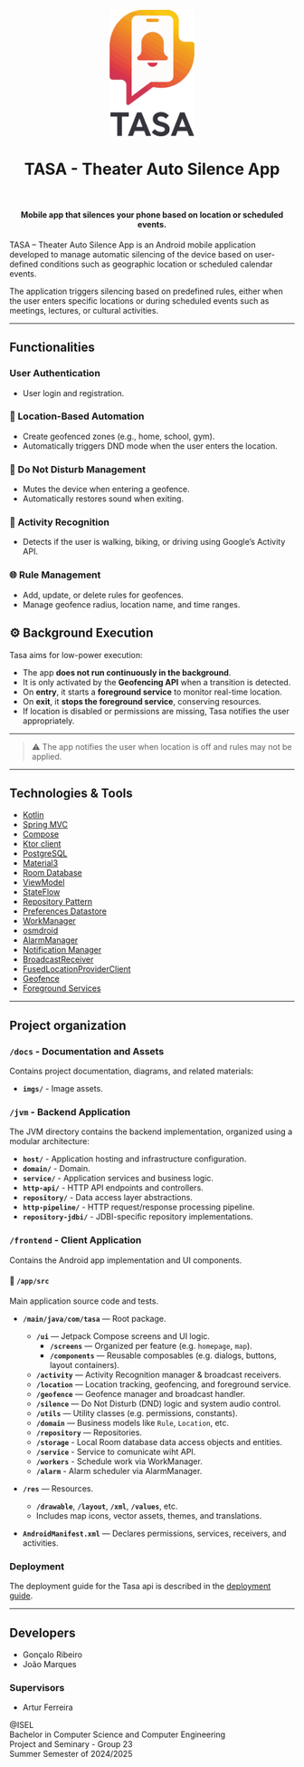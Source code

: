 
<h1 align="center">
  <br>
  <img src="docs/imgs/logo.png" alt="" width="150">
  <br>
  <br>TASA - Theater Auto Silence App<br>
</h1>

&nbsp;

<h4 align="center">Mobile app that silences your phone based on location or scheduled events.</h4>
<space></space>
TASA – Theater Auto Silence App is an Android mobile application developed to manage automatic silencing of the device based on user-defined conditions such as geographic location or scheduled calendar events.

The application triggers silencing based on predefined rules, either when the user enters specific locations or during scheduled events such as meetings, lectures, or cultural activities.

---

## Functionalities

### User Authentication
- User login and registration.

### 📍 Location-Based Automation
- Create geofenced zones (e.g., home, school, gym).
- Automatically triggers DND mode when the user enters the location.

### 🛑 Do Not Disturb Management
- Mutes the device when entering a geofence.
- Automatically restores sound when exiting.

### 🧠 Activity Recognition
- Detects if the user is walking, biking, or driving using Google’s Activity API.

### 🌐 Rule Management
- Add, update, or delete rules for geofences.
- Manage geofence radius, location name, and time ranges.


## ⚙️ Background Execution

Tasa aims for low-power execution:

- The app **does not run continuously in the background**.
- It is only activated by the **Geofencing API** when a transition is detected.
- On **entry**, it starts a **foreground service** to monitor real-time location.
- On **exit**, it **stops the foreground service**, conserving resources.
- If location is disabled or permissions are missing, Tasa notifies the user appropriately.

---

> ⚠️ The app notifies the user when location is off and rules may not be applied.

---

## Technologies & Tools

- [Kotlin](https://kotlinlang.org/)
- [Spring MVC](https://docs.spring.io/spring-framework/reference/web/webmvc.html)
- [Compose](https://developer.android.com/develop/ui/compose?hl=en)
- [Ktor client](https://ktor.io/docs/client-create-and-configure.html)
- [PostgreSQL](https://www.postgresql.org/)
- [Material3](https://developer.android.com/jetpack/androidx/releases/compose-material3?hl=en)
- [Room Database](https://developer.android.com/training/data-storage/room)
- [ViewModel](https://developer.android.com/topic/libraries/architecture/viewmodel?hl=en)
- [StateFlow](https://developer.android.com/kotlin/flow/stateflow-and-sharedflow?hl=en)
- [Repository Pattern](https://developer.android.com/topic/architecture/data-layer?hl=en)
- [Preferences Datastore](https://developer.android.com/topic/libraries/architecture/datastore)
- [WorkManager](https://developer.android.com/topic/libraries/architecture/workmanager)
- [osmdroid](https://github.com/osmdroid/osmdroid)
- [AlarmManager](https://developer.android.com/reference/android/app/AlarmManager)
- [Notification Manager](https://developer.android.com/reference/android/app/NotificationManager)
- [BroadcastReceiver](https://developer.android.com/reference/android/content/BroadcastReceiver)
- [FusedLocationProviderClient](https://developers.google.com/android/reference/com/google/android/gms/location/FusedLocationProviderClient.html)
- [Geofence](https://developer.android.com/develop/sensors-and-location/location/geofencing)
- [Foreground Services](https://developer.android.com/develop/background-work/services/fgs)

---

## Project organization

### `/docs` - Documentation and Assets

Contains project documentation, diagrams, and related materials:

- **`imgs/`** - Image assets.

### `/jvm` - Backend Application

  The JVM directory contains the backend implementation, organized using a modular architecture:

- **`host/`** - Application hosting and infrastructure configuration.
- **`domain/`** - Domain.
- **`service/`** - Application services and business logic.
- **`http-api/`** - HTTP API endpoints and controllers.
- **`repository/`** - Data access layer abstractions.
- **`http-pipeline/`** - HTTP request/response processing pipeline.
- **`repository-jdbi/`** - JDBI-specific repository implementations.

### `/frontend` - Client Application

Contains the Android app implementation and UI components.

#### 📂 `/app/src`

Main application source code and tests.

- **`/main/java/com/tasa`** — Root package.
  - **`/ui`** — Jetpack Compose screens and UI logic.
    - **`/screens`** — Organized per feature (e.g. `homepage`, `map`).
    - **`/components`** — Reusable composables (e.g. dialogs, buttons, layout containers).
  - **`/activity`** — Activity Recognition manager & broadcast receivers.
  - **`/location`** — Location tracking, geofencing, and foreground service.
  - **`/geofence`** — Geofence manager and broadcast handler.
  - **`/silence`** — Do Not Disturb (DND) logic and system audio control.
  - **`/utils`** — Utility classes (e.g. permissions, constants).
  - **`/domain`** — Business models like `Rule`, `Location`, etc.
  - **`/repository`** — Repositories.
  - **`/storage`** - Local Room database data access objects and entities.
  - **`/service`** - Service to comunicate wiht API.
  - **`/workers`** - Schedule work via WorkManager.
  - **`/alarm`** - Alarm scheduler via AlarmManager.


- **`/res`** — Resources.
  - **`/drawable`**, **`/layout`**, **`/xml`**, **`/values`**, etc.
  - Includes map icons, vector assets, themes, and translations.

- **`AndroidManifest.xml`** — Declares permissions, services, receivers, and activities.

### Deployment

The deployment guide for the Tasa api is described in
the [deployment guide](https://github.com/GoncaloRibeiro6533/TASA/blob/main/docs/deploy.md).

---

## Developers

- Gonçalo Ribeiro
- João Marques

### Supervisors

- Artur Ferreira

@ISEL<br>
Bachelor in Computer Science and Computer Engineering<br>
Project and Seminary - Group 23<br>
Summer Semester of 2024/2025
